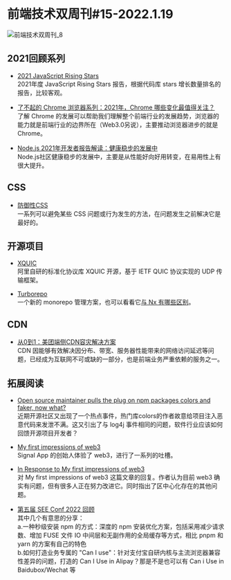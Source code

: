 # 前端技术双周刊#15-2022.1.19

![前端技术双周刊_8](https://tva1.sinaimg.cn/large/008i3skNly1gyitpw8fz2j30p00anq59.jpg)

## 2021回顾系列

- [2021 JavaScript Rising Stars](https://risingstars.js.org/2021/en)
<br>2021年度 JavaScript Rising Stars 报告，根据代码库 stars 增长数量排名的报告，比较客观。

- [了不起的 Chrome 浏览器系列：2021年，Chrome 哪些变化最值得关注？](https://zhuanlan.zhihu.com/p/455832907)
<br>了解 Chrome 的发展可以帮助我们理解整个前端行业的发展趋势，浏览器的能力就是前端行业的边界所在（Web3.0另说），主要推动浏览器进步的就是 Chrome。

- [Node.js 2021年开发者报告解读：健康稳步的发展中](https://mp.weixin.qq.com/s/M5wQUWnJcLXScNREDKoqOg)
<br>Node.js社区健康稳步的发展中，主要是从性能好向好用转变，在易用性上有很大提升。

## CSS

- [防御性CSS](https://ishadeed.com/article/defensive-css/)
<br>一系列可以避免某些 CSS 问题或行为发生的方法，在问题发生之前解决它是最好的。


## 开源项目

- [XQUIC](https://zhuanlan.zhihu.com/p/454347016)
<br>阿里自研的标准化协议库 XQUIC 开源，基于 IETF QUIC 协议实现的 UDP 传输框架。

- [Turborepo](https://github.com/vercel/turborepo)
<br>一个新的 monorepo 管理方案，也可以看看它[与 Nx 有哪些区别](https://nx.dev/guides/turbo-and-nx)。

## CDN

- [从0到1：美团端侧CDN容灾解决方案](https://mp.weixin.qq.com/s/BA55Op8A29sXq-_SHv1igg)
<br>CDN 因能够有效解决因分布、带宽、服务器性能带来的网络访问延迟等问题，已经成为互联网不可或缺的一部分，也是前端业务严重依赖的服务之一。


## 拓展阅读

- [Open source maintainer pulls the plug on npm packages colors and faker, now what?](https://snyk.io/blog/open-source-npm-packages-colors-faker/)
<br>近期开源社区又出现了一个热点事件，热门库colors的作者故意给项目注入恶意代码来发泄不满。这又引出了与 log4j 事件相同的问题，软件行业应该如何回馈开源项目开发者？

- [My first impressions of web3](https://moxie.org/2022/01/07/web3-first-impressions.html)
<br>Signal App 的创始人体验了 web3，进行了一系列的吐槽。

- [In Response to My first impressions of web3](https://skerritt.blog/response-to-moxie/)
<br>对 My first impressions of web3 这篇文章的回复。作者认为目前 web3 确实有问题，但有很多人正在努力改进它。同时指出了区中心化存在的其他问题。

- [第五届 SEE Conf 2022 回顾](https://www.yuque.com/seeconf/2022)
<br>其中几个有意思的分享：
<br>a.一种秒级安装 npm 的方式：深度的 npm 安装优化方案，包括采用减少请求数、增加 FUSE 文件 IO 中间层和无副作用的全局缓存等方式，相比 pnpm 和 yarn 的方案有自己的特色
<br>b.如何打造业务专属的 "Can I use"：针对支付宝自研内核与主流浏览器兼容性差异的问题，打造的 Can I Use in Alipay？那是不是也可以有 Can i Use in Baidubox/Wechat 等
